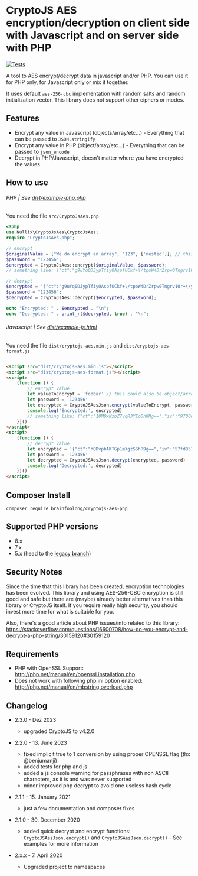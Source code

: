 # CryptoJS AES encryption/decryption on client side with Javascript and on server side with PHP

[![Tests](https://github.com/brainfoolong/cryptojs-aes-php/actions/workflows/tests.yml/badge.svg)](https://github.com/brainfoolong/cryptojs-aes-php/actions/workflows/tests.yml)

A tool to AES encrypt/decrypt data in javascript and/or PHP. You can use it for PHP only, for Javascript only or mix it
together.

It uses default `aes-256-cbc` implementation with random salts and random initialization vector. This library does not
support other ciphers or modes.

## Features

* Encrypt any value in Javascript (objects/array/etc...) - Everything that can be passed to `JSON.stringify`
* Encrypt any value in PHP  (object/array/etc...) - Everything that can be passed to `json_encode`
* Decrypt in PHP/Javascript, doesn't matter where you have encrypted the values

## How to use

###### PHP | See [dist/example-php.php](https://github.com/brainfoolong/cryptojs-aes-php/blob/master/dist/example-php.php)

You need the file `src/CryptoJsAes.php`

```php
<?php
use Nullix\CryptoJsAes\CryptoJsAes;
require "CryptoJsAes.php";

// encrypt
$originalValue = ["We do encrypt an array", "123", ['nested']]; // this could be any value
$password = "123456";
$encrypted = CryptoJsAes::encrypt($originalValue, $password);
// something like: {"ct":"g9uYq0DJypTfiyQAspfUCkf+\/tpoW4DrZrpw0Tngrv10r+\/yeJMeseBwDtJ5gTnx","iv":"c8fdc314b9d9acad7bea9a865671ea51","s":"7e61a4cd341279af"}

// decrypt
$encrypted = '{"ct":"g9uYq0DJypTfiyQAspfUCkf+\/tpoW4DrZrpw0Tngrv10r+\/yeJMeseBwDtJ5gTnx","iv":"c8fdc314b9d9acad7bea9a865671ea51","s":"7e61a4cd341279af"}';
$password = "123456";
$decrypted = CryptoJsAes::decrypt($encrypted, $password);

echo "Encrypted: " . $encrypted . "\n";
echo "Decrypted: " . print_r($decrypted, true) . "\n";
```

###### Javascript | See [dist/example-js.html](https://github.com/brainfoolong/cryptojs-aes-php/blob/master/dist/example-js.html)

You need the file `dist/cryptojs-aes.min.js` and `dist/cryptojs-aes-format.js`

```html

<script src="dist/cryptojs-aes.min.js"></script>
<script src="dist/cryptojs-aes-format.js"></script>
<script>
    (function () {
        // encrypt value
        let valueToEncrypt = 'foobar' // this could also be object/array/whatever
        let password = '123456'
        let encrypted = CryptoJSAesJson.encrypt(valueToEncrypt, password)
        console.log('Encrypted:', encrypted)
        // something like: {"ct":"10MOxNzbZ7vqR3YEoOhKMg==","iv":"9700d78e12910b5cccd07304333102b7","s":"c6b0b7a3dc072248"}
    })()
</script>
<script>
    (function () {
        // decrypt value
        let encrypted = '{"ct":"hQDvpbAKTGp1mXgzSShR9g==","iv":"57fd85773d898d1f9f868c53b436e28f","s":"a2dac436512077c5"}'
        let password = '123456'
        let decrypted = CryptoJSAesJson.decrypt(encrypted, password)
        console.log('Decrypted:', decrypted)
    })()
</script>
```

## Composer Install

    composer require brainfoolong/cryptojs-aes-php

## Supported PHP versions

* 8.x
* 7.x
* 5.x (head to the [legacy branch](https://github.com/brainfoolong/cryptojs-aes-php/tree/legacy))

## Security Notes

Since the time that this library has been created, encryption technologies has been evolved. This library and using
AES-256-CBC encryption is still good and safe but there are (maybe) already better alternatives than this library or
CryptoJS itself. If you require really high security, you should invest more time for what is suitable for you.

Also, there's a good article about PHP issues/info related to this
library: https://stackoverflow.com/questions/16600708/how-do-you-encrypt-and-decrypt-a-php-string/30159120#30159120

## Requirements

* PHP with OpenSSL Support: http://php.net/manual/en/openssl.installation.php
* Does not work with following php.ini option enabled: http://php.net/manual/en/mbstring.overload.php

## Changelog

* 2.3.0 - Dez 2023
    * upgraded CryptoJS to v4.2.0

* 2.2.0 - 13. June 2023
    * fixed implicit true to 1 conversion by using proper OPENSSL flag (thx @benjumanji)
    * added tests for php and js
    * added a js console warning for passphrases with non ASCII characters, as it is and was never supported
    * minor improved php decrypt to avoid one useless hash cycle

* 2.1.1 - 15. January 2021
    * just a few documentation and composer fixes
* 2.1.0 - 30. December 2020
    * added quick decrypt and encrypt functions: `CryptoJSAesJson.encrypt()` and `CryptoJSAesJson.decrypt()` - See
      examples for more information
* 2.x.x - 7. April 2020
    * Upgraded project to namespaces
